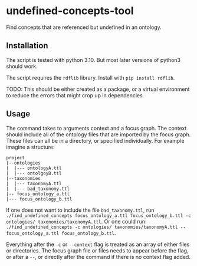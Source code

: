 # undefined-concepts-tool

Find concepts that are referenced but undefined in an ontology.

## Installation

The script is tested with python 3.10. But most later versions of python3 should work.

The script requires the `rdflib` library. Install with `pip install rdflib`.

TODO: This should be either created as a package, or a virtual environment to reduce the
errors that might crop up in dependencies.

## Usage

The command takes to arguments context and a focus graph. The context should include all of the
ontology files that are imported by the focus graph. These files can all be in a directory, or specified
individually.
For example imagine a structure:

```
project
|--ontologies
|  |--- ontologyA.ttl
|  |--- ontolgoyB.ttl
|--taxonomies
|  |--- taxonomyA.ttl
|  |--- bad_taxonomy.ttl
|-- focus_ontology_a.ttl
|--- focus_ontology_b.ttl
```

If one does not want to include the file `bad_taxonomy.ttl`, run `./find_undefined_concepts focus_ontology_a.ttl focus_ontology_b.ttl -c ontologies/ taxonomies/taxonomyA.ttl`.
Or one could run: `./find_undefined_concepts -c ontologies/ taxonomies/taxonomyA.ttl -- focus_ontology_a.ttl focus_ontology_b.ttl`.

Everything after the `-c` or `--context` flag is treated as an array of either files or directories. The focus graph file or files needs to appear before the flag, or after a `--`, or directly after the command if there is no context flag added.
